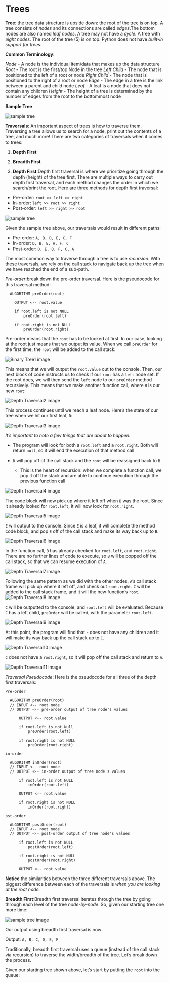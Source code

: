 # Trees

**Tree**: the tree data structure is upside down: the root of the tree is on top. A tree consists of *nodes* and its connections are called *edges*.The bottom nodes are also named *leaf nodes*. A tree may not have a *cycle*. A tree with *eight nodes*. The root of the tree (5) is on top. Python does not have *built-in support for trees*.

**Common Terminology**: 

*Node* - A node is the individual item/data that makes up the data structure
*Root* - The root is the first/top Node in the tree
*Left Child* - The node that is positioned to the left of a root or node
*Right Child* - The node that is positioned to the right of a root or node
*Edge* - The edge in a tree is the link between a parent and child node
*Leaf* - A leaf is a node that does not contain any children
*Height* - The height of a tree is determined by the number of edges from the root to the bottommost node

**Sample Tree**

![sample tree](./image/BinaryTree1.png)

**Traversals**: An important aspect of trees is how to traverse them. Traversing a tree allows us to search for a node, print out the contents of a tree, and much more! There are two categories of traversals when it comes to trees:

1. **Depth First**

2. **Breadth First**


1. **Depth First**:Depth first traversal is where we prioritize going through the depth (height) of the tree first. There are multiple ways to carry out depth first traversal, and each method changes the order in which we search/print the root. Here are three methods for depth first traversal:

- Pre-order: ```root >> left >> right```
- In-order: ```left >> root >> right```
- Post-order: ```left >> right >> root```

![sample tree](./image/tree-example.png)

Given the sample tree above, our traversals would result in different paths:

- Pre-order: ```A, B, D, E, C, F```
- In-order: ```D, B, E, A, F, C```
- Post-order: ```D, E, B, F, C, A```

The most common way to traverse through a tree is to use *recursion*. With these traversals, we rely on the call stack to navigate back up the tree when we have reached the end of a sub-path.

*Pre-order*:break down the pre-order traversal. Here is the pseudocode for this traversal method:
```
  ALGORITHM preOrder(root)

    OUTPUT <-- root.value

    if root.left is not NULL
        preOrder(root.left)

    if root.right is not NULL
        preOrder(root.right)
```
Pre-order means that the ```root``` has to be looked at first. In our case, looking at the root just means that we output its value. When we call ```preOrder``` for the first time, the ```root``` will be added to the call stack:

![Binary Tree1 image](./image/BinaryTree1.png)

This means that we will output the ```root.value``` out to the console. Then, our next block of code instructs us to check if our ```root``` has a ```left``` node set. If the root does, we will then send the ```left``` node to our ```preOrder``` method recursively. This means that we make another function call, where ```B``` is our new ```root```:

![Depth Traversal2 image](./image/DepthTraversal2.png)

This process continues until we reach a leaf node. Here’s the state of our tree when we hit our first leaf, ```D```:

![Depth Traversal3 image](./image/DepthTraversal3.png)

*It’s important to note a few things that are about to happen:*

- The program will look for both a ```root.left``` and a ```root.right```. Both will return ```null```, so it will end the execution of that method call

- ```D``` will pop off of the call stack and the ```root``` will be reassigned back to ```B```

    - This is the heart of recursion: when we complete a function call, we pop it off the stack and are able to continue execution through the previous function call

![Depth Traversal4 image](./image/DepthTraversal4.png)

The code block will now pick up where it left off when ```B``` was the root. Since it already looked for ```root.left```, it will now look for ```root.right```.

![Depth Traversal5 image](./image/DepthTraversal5.png)

```E``` will output to the console. Since ```E``` is a leaf, it will complete the method code block, and pop ```E``` off of the call stack and make its way back up to ```B```.

![Depth Traversal6 image](./image/DepthTraversal6.png)

In the function call, ```B``` has already checked for ```root.left```, and ```root.right```. There are no further lines of code to execute, so ```B``` will be popped off the call stack, so that we can resume execution of ```A```.

![Depth Traversal7 image](./image/DepthTraversal7.png)

Following the same pattern as we did with the other nodes, ```A```’s call stack frame will pick up where it left off, and check out ```root.right```. ```C``` will be added to the call stack frame, and it will the new function’s ```root```.
![Depth Traversal8 image](./image/DepthTraversal8.png)

```C``` will be outputted to the console, and ```root.left``` will be evaluated. Because ```C``` has a left child, ```preOrder``` will be called, with the parameter ```root.left```.

![Depth Traversal9 image](./image/DepthTraversal9.png)

At this point, the program will find that ```F``` does not have any children and it will make its way back up the call stack up to ```C```.

![Depth Traversal10 image](./image/DepthTraversal10.png)

```C``` does not have a ```root.right```, so it will pop off the call stack and return to ```A```.

![Depth Traversal11 image](./image/DepthTraversal11.png)

*Traversal Pseudocode*: Here is the pseudocode for all three of the depth first traversals:

```Pre-order```
```
  ALGORITHM preOrder(root)
  // INPUT <-- root node
  // OUTPUT <-- pre-order output of tree node's values

      OUTPUT <-- root.value

      if root.left is not Null
          preOrder(root.left)

      if root.right is not NULL
          preOrder(root.right)
```

```in-order```

```
  ALGORITHM inOrder(root)
  // INPUT <-- root node
  // OUTPUT <-- in-order output of tree node's values

      if root.left is not NULL
          inOrder(root.left)

      OUTPUT <-- root.value

      if root.right is not NULL
          inOrder(root.right)
```

```pst-order```

```
  ALGORITHM postOrder(root)
  // INPUT <-- root node
  // OUTPUT <-- post-order output of tree node's values

      if root.left is not NULL
          postOrder(root.left)

      if root.right is not NULL
          postOrder(root.right)

      OUTPUT <-- root.value
```
**Notice** the similarities between the three different traversals above. The biggest difference between each of the traversals is *when you are looking at the root node.*

**Breadth First**:Breadth first traversal iterates through the tree by going through each level of the tree *node-by-node*. So, given our starting tree one more time:

![sample tree image](./image/BinaryTree1.png)

Our output using breadth first traversal is now:

Output: ```A, B, C, D, E, F```

Traditionally, breadth first traversal uses a queue (instead of the call stack via recursion) to traverse the width/breadth of the tree. Let’s break down the process.

Given our starting tree shown above, let’s start by putting the ```root``` into the queue: